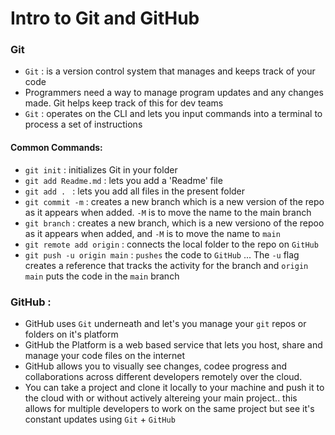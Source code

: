 # Intro to Git and GitHub
### Git
* `Git` : is a version control system that manages and keeps track of your code
* Programmers need a way to manage program updates and any changes made. Git helps keep track of this for dev teams
* `Git` : operates on the CLI and lets you input commands into a terminal to process a set of instructions
#### Common Commands:
* `git init` : initializes Git in your folder
* `git add Readme.md` : lets you add a 'Readme' file
* `git add . ` : lets you add all files in the present folder
* `git commit -m` : creates a new branch which is a new version of the repo as it appears when added. `-M` is to move the name to the main branch
* `git branch` : creates a new branch, which is a new versiono of the repoo as it appears when added, and `-M` is to move the name to `main`
* `git remote add origin` : connects the local folder to the repo on `GitHub`
* `git push -u origin main` : `pushes` the code to `GitHub` ... The `-u` flag creates a reference that tracks the activity for the branch and `origin main` puts the code in the `main` branch

### GitHub :
* GitHub uses `Git` underneath and let's  you manage your `git` repos or folders on it's platform
* GitHub the Platform is a web based service that lets you host, share and manage your code files on the internet
* GitHub allows you to visually see changes, codee progress and collaborations across different developers remotely over the cloud.
* You can take a project and clone it locally to your machine and push it to the cloud with or without actively altereing your main project.. this allows for multiple developers to work on the same project but see it's constant updates using `Git` + `GitHub`
